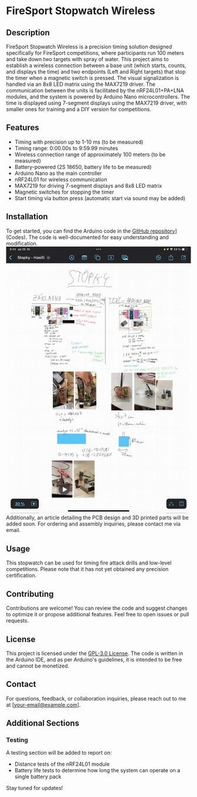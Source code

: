 # FireSport Stopwatch Wireless

## Description
FireSport Stopwatch Wireless is a precision timing solution designed specifically for FireSport competitions, where participants run 100 meters and take down two targets with spray of water. This project aims to establish a wireless connection between a base unit (which starts, counts, and displays the time) and two endpoints (Left and Right targets) that stop the timer when a magnetic switch is pressed. The visual signalization is handled via an 8x8 LED matrix using the MAX7219 driver. 
The communication between the units is facilitated by the nRF24L01+PA+LNA modules, and the system is powered by Arduino Nano microcontrollers. The time is displayed using 7-segment displays using the MAX7219 driver, with smaller ones for training and a DIY version for competitions.

## Features
- Timing with precision up to 1-10 ms (to be measured)
- Timing range: 0:00.00s to 9:59.99 minutes
- Wireless connection range of approximately 100 meters (to be measured)
- Battery-powered (2S 18650, battery life to be measured)
- Arduino Nano as the main controller
- nRF24L01 for wireless communication
- MAX7219 for driving 7-segment displays and 8x8 LED matrix
- Magnetic switches for stopping the timer
- Start timing via button press (automatic start via sound may be added)

## Installation
To get started, you can find the Arduino code in the [GitHub repository]([https://github.com/yourusername/FireSport_Stopwatch-Wireless)](Codes). The code is well-documented for easy understanding and modification.
![Description of Image 1](photos/diagram2.jpeg)
Additionally, an article detailing the PCB design and 3D printed parts will be added soon. For ordering and assembly inquiries, please contact me via email.

## Usage
This stopwatch can be used for timing fire attack drills and low-level competitions. Please note that it has not yet obtained any precision certification.

## Contributing
Contributions are welcome! You can review the code and suggest changes to optimize it or propose additional features. Feel free to open issues or pull requests.

## License
This project is licensed under the [GPL-3.0 License](https://opensource.org/licenses/GPL-3.0). The code is written in the Arduino IDE, and as per Arduino's guidelines, it is intended to be free and cannot be monetized.

## Contact
For questions, feedback, or collaboration inquiries, please reach out to me at [your-email@example.com].

## Additional Sections
### Testing
A testing section will be added to report on:
- Distance tests of the nRF24L01 module
- Battery life tests to determine how long the system can operate on a single battery pack

Stay tuned for updates!
